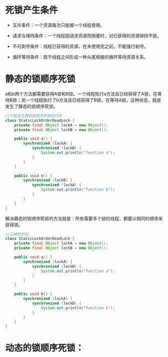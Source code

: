 # 死锁产生条件
- 互斥条件：一个资源每次只能被一个线程使用。

- 请求与保持条件：一个线程因请求资源而阻塞时，对已获得的资源保持不放。

- 不可剥夺条件：线程已获得的资源，在未使用完之前，不能强行剥夺。

- 循环等待条件：若干线程之间形成一种头尾相接的循环等待资源关系。

# 静态的锁顺序死锁
a和b两个方法都需要获得A锁和B锁。一个线程执行a方法且已经获得了A锁，在等待B锁；另一个线程执行了b方法且已经获得了B锁，在等待A锁。这种状态，就是发生了静态的锁顺序死锁。
```java
//可能发生静态锁顺序死锁的代码
class StaticLockOrderDeadLock {
    private final Object lockA = new Object();
    private final Object lockB = new Object();

    public void a() {
        synchronized (lockA) {
            synchronized (lockB) {
                System.out.println("function a");
            }
        }
    }

    public void b() {
        synchronized (lockB) {
            synchronized (lockA) {
                System.out.println("function b");
            }
        }
    }
}
```

解决静态的锁顺序死锁的方法就是：所有需要多个锁的线程，都要以相同的顺序来获得锁。
```java
//正确的代码
class StaticLockOrderDeadLock {
    private final Object lockA = new Object();
    private final Object lockB = new Object();

    public void a() {
        synchronized (lockA) {
            synchronized (lockB) {
                System.out.println("function a");
            }
        }
    }

    public void b() {
        synchronized (lockA) {
            synchronized (lockB) {
                System.out.println("function b");
            }
        }
    }
}
```

# 动态的锁顺序死锁：